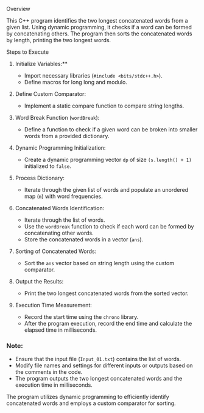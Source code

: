 

Overview

This C++ program identifies the two longest concatenated words from a given list. Using dynamic programming, it checks if a word can be formed by concatenating others. The program then sorts the concatenated words by length, printing the two longest words.

Steps to Execute

1. Initialize Variables:**
   - Import necessary libraries (`#include <bits/stdc++.h>`).
   - Define macros for long long and modulo.

2. Define Custom Comparator:
   - Implement a static compare function to compare string lengths.

3. Word Break Function (`wordBreak`):
   - Define a function to check if a given word can be broken into smaller words from a provided dictionary.

4. Dynamic Programming Initialization:
   - Create a dynamic programming vector `dp` of size `(s.length() + 1)` initialized to `false`.

5. Process Dictionary:
   - Iterate through the given list of words and populate an unordered map (`m`) with word frequencies.

6. Concatenated Words Identification:
   - Iterate through the list of words.
   - Use the `wordBreak` function to check if each word can be formed by concatenating other words.
   - Store the concatenated words in a vector (`ans`).

7. Sorting of Concatenated Words:
   - Sort the `ans` vector based on string length using the custom comparator.

8. Output the Results:
   - Print the two longest concatenated words from the sorted vector.

9. Execution Time Measurement:
   - Record the start time using the `chrono` library.
   - After the program execution, record the end time and calculate the elapsed time in milliseconds.

### Note:
- Ensure that the input file (`Input_01.txt`) contains the list of words.
- Modify file names and settings for different inputs or outputs based on the comments in the code.
- The program outputs the two longest concatenated words and the execution time in milliseconds.

The program utilizes dynamic programming to efficiently identify concatenated words and employs a custom comparator for sorting.
